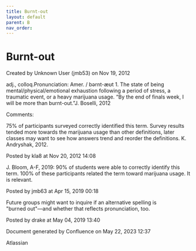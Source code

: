 ```yaml
---
title: Burnt-out
layout: default
parent: B
nav_order:
---
```


# Burnt-out

Created by  Unknown User (jmb53) on Nov 19, 2012

adj., colloq.Pronunciation: Amer. / bərnt-æʊt 1. The state of being mental/physical/emotional exhaustion following a period of stress, a traumatic event, or a heavy marijuana usage. “By the end of finals week, I will be more than burnt-out.”J. Boselli, 2012

Comments:

75% of participants surveyed correctly identified this term. Survey results tended more towards the marijuana usage than other definitions, later classes may want to see how answers trend and reorder the definitions. K. Andryshak, 2012.

Posted by kla8 at Nov 20, 2012 14:08

J. Bloom, A-F, 2019: 90% of students were able to correctly identify this term. 100% of these participants related the term toward marijuana usage. It is relevant. 

Posted by jmb63 at Apr 15, 2019 00:18

Future groups might want to inquire if an alternative spelling is &quot;burned out&quot;—and whether that reflects pronunciation, too.

Posted by drake at May 04, 2019 13:40

Document generated by Confluence on May 22, 2023 12:37

Atlassian
